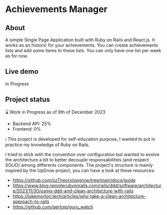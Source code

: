 # Achievements Manager

## About

A simple Single Page Application built with Ruby on Rails and React.js. It works as an historic for your achievements. You can create achievements lists and add some items to these lists. You can only have one list per week as for now.

## Live demo

In Progress

## Project status

⌛ Work in Progress as of 9th of December 2023

- Backend API: 25%
- Frontend: 0%

ℹ️ This project is developed for self-education purpose, I wanted to put in practice my knowledge of Ruby on Rails.

I tried to stick with the convention over configuration but wanted to evolve the architecture a bit to better decouple responsabilities (and respect SOLID) among differents components. The project's structure is mainly inspired by the UpGrow project, you can have a look at these resources:

- https://github.com/szTheory/upgrow/tree/main/docs/guide
- https://www.blog.remoterubyonrails.com/rails/ddd/software/architecture/2021/11/30/using-ddd-and-clean-architecture-with-rails
- https://lukemorton.tech/articles/why-take-a-clean-architecture-approach-to-rails
- https://github.com/qertoip/guru_watch
